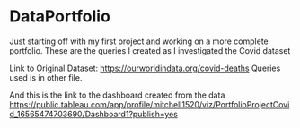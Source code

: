 # DataPortfolio
Just starting off with my first project and working on a more complete portfolio. These are the queries I created as I investigated the Covid dataset

Link to Original Dataset: https://ourworldindata.org/covid-deaths 
Queries used is in other file.

And this is the link to the dashboard created from the data https://public.tableau.com/app/profile/mitchell1520/viz/PortfolioProjectCovid_16565474703690/Dashboard1?publish=yes 

